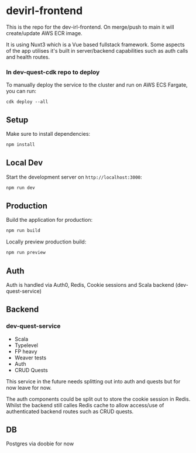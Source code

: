 # devirl-frontend

This is the repo for the dev-irl-frontend. On merge/push to main it will create/update AWS ECR image.

It is using Nuxt3 which is a Vue based fullstack framework. Some aspects of the app utilises it's built in server/backend capabilities such as auth calls and health routes. 

### In dev-quest-cdk repo to deploy

To manually deploy the service to the cluster and run on AWS ECS Fargate, you can run:

```
cdk deploy --all
```

## Setup

Make sure to install dependencies:

```bash
npm install
```

## Local Dev

Start the development server on `http://localhost:3000`:

```bash
npm run dev
```

## Production

Build the application for production:

```bash
npm run build
```

Locally preview production build:

```bash
npm run preview
```

## Auth

Auth is handled via Auth0, Redis, Cookie sessions and Scala backend (dev-quest-service)

## Backend

### dev-quest-service

- Scala
- Typelevel
- FP heavy
- Weaver tests
- Auth
- CRUD Quests

This service in the future needs splitting out into auth and quests but for now leave for now.

The auth components could be split out to store the cookie session in Redis. Whilst the backend still calles Redis cache to allow access/use of authenticated backend routes such as CRUD quests.

## DB

Postgres via doobie for now

